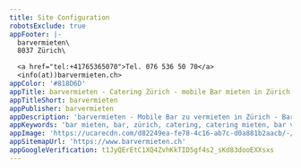 ```yaml
---
title: Site Configuration
robotsExclude: true
appFooter: |-
  barvermieten\
  8037 Zürich\

  <a href="tel:+41765365070">Tel. 076 536 50 70</a>
  <info(at))barvermieten.ch>
appColor: '#818D6D'
appTitle: barvermieten - Catering Zürich - mobile Bar mieten in Zürich
appTitleShort: barvermieten
appPublisher: barvermieten
appDescription: 'barvermieten - Mobile Bar zu vermieten in Zürich - Bar, Catering & mehr.'
appKeywords: 'bar mieten, bar, zürich, catering, catering mieten, bar vermieten, barvermieten'
appImage: 'https://ucarecdn.com/d82249ea-fe78-4c16-ab7c-d0a881b2aacb/-/resize/800x/'
appSitemapUrl: 'https://www.barvermieten.ch'
appGoogleVerification: t1JyQErEtC1XQ4ZvhKkTID5gf4s2_sKd83dooEXXsxs
---
```

